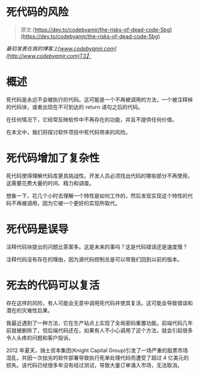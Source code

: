 # 死代码的风险

> 原文:[https://dev.to/codebyamir/the-risks-of-dead-code-5bg](https://dev.to/codebyamir/the-risks-of-dead-code-5bg)

*最初发表在我的博客上[www.codebyamir.com](http://www.codebyamir.com)T3】*

# 概述

死代码是永远不会被执行的代码。这可能是一个不再被调用的方法，一个被注释掉的代码块，或者出现在不可到达的 return 语句之后的代码。

在任何情况下，它经常反映软件中不再存在的功能，并且不提供任何价值。

在本文中，我们将探讨软件项目中死代码带来的风险。

# 死代码增加了复杂性

死代码使得理解代码库更具挑战性。开发人员必须找出代码的哪些部分不再使用，这需要花费大量的时间、精力和调查。

想象一下，花几个小时去理解一个特性是如何工作的，然后发现实现这个特性的代码不再被调用，因为它被一个更好的实现所取代。

# 死代码是误导

注释代码块提出的问题比答案多。这是未来的事吗？这是代码错误还是速度慢？

注释代码没有存在的理由，因为源代码控制总是可以带我们回到以前的版本。

# 死去的代码可以复活

存在这样的风险，有人可能会无意中调用死代码并使其复活。这可能会导致错误和潜在的灾难性后果。

我最近遇到了一种方法，它在生产站点上实现了全局密码重置功能。前端代码几年前就被删除了，但后端代码还在。如果有人不小心调用了这个方法，就会引起很多令人头疼的问题和客户投诉。

2012 年夏天，骑士资本集团(Knight Capital Group)引发了一场严重的股票市场混乱，并因一次拙劣的软件部署导致执行死单处理代码而遭受了超过 4 亿美元的损失。该代码已经很多年没有经过测试，导致大量订单涌入市场，无法取消。
